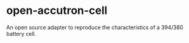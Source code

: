 # open-accutron-cell
An open source adapter to reproduce the characteristics of a 394/380 battery cell.
